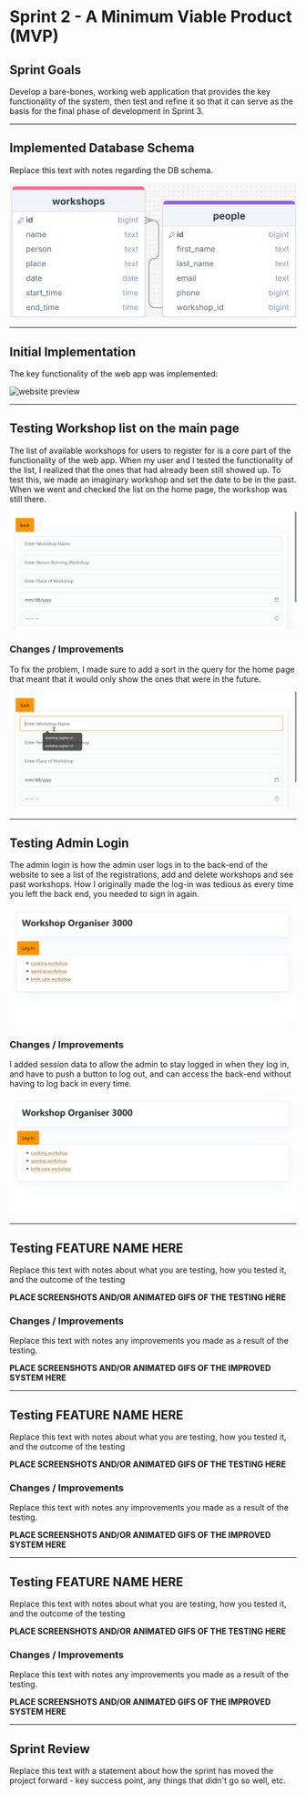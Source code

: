 # Sprint 2 - A Minimum Viable Product (MVP)


## Sprint Goals

Develop a bare-bones, working web application that provides the key functionality of the system, then test and refine it so that it can serve as the basis for the final phase of development in Sprint 3.


---

## Implemented Database Schema

Replace this text with notes regarding the DB schema.

![SCREENSHOT OF DB SCHEMA](screenshots/db3.png)


---

## Initial Implementation

The key functionality of the web app was implemented:

![website preview](gifs/preview.gif)


---

## Testing Workshop list on the main page

The list of available workshops for users to register for is a core part of the functionality of the web app. When my user and I tested the functionality of the list, I realized that the ones that had already been still showed up. To test this, we made an imaginary workshop and set the date to be in the past. When we went and checked the list on the home page, the workshop was still there.

![Broken List](gifs/list-broken.gif)

### Changes / Improvements

 To fix the problem, I made sure to add a sort in the query for the home page that meant that it would only show the ones that were in the future.

![Fixed List](gifs/list-fixed.gif)


---

## Testing Admin Login

The admin login is how the admin user logs in to the back-end of the website to see a list of the registrations, add and delete workshops and see past workshops. How I originally made the log-in was tedious as every time you left the back end, you needed to sign in again.

![Broken login](gifs/login-broken.gif)

### Changes / Improvements

I added session data to allow the admin to stay logged in when they log in, and have to push a button to log out, and can access the back-end without having to log back in every time.

![Fixed login](gifs/login-fixed.gif)


---

## Testing FEATURE NAME HERE

Replace this text with notes about what you are testing, how you tested it, and the outcome of the testing

**PLACE SCREENSHOTS AND/OR ANIMATED GIFS OF THE TESTING HERE**

### Changes / Improvements

Replace this text with notes any improvements you made as a result of the testing.

**PLACE SCREENSHOTS AND/OR ANIMATED GIFS OF THE IMPROVED SYSTEM HERE**


---

## Testing FEATURE NAME HERE

Replace this text with notes about what you are testing, how you tested it, and the outcome of the testing

**PLACE SCREENSHOTS AND/OR ANIMATED GIFS OF THE TESTING HERE**

### Changes / Improvements

Replace this text with notes any improvements you made as a result of the testing.

**PLACE SCREENSHOTS AND/OR ANIMATED GIFS OF THE IMPROVED SYSTEM HERE**


---

## Testing FEATURE NAME HERE

Replace this text with notes about what you are testing, how you tested it, and the outcome of the testing

**PLACE SCREENSHOTS AND/OR ANIMATED GIFS OF THE TESTING HERE**

### Changes / Improvements

Replace this text with notes any improvements you made as a result of the testing.

**PLACE SCREENSHOTS AND/OR ANIMATED GIFS OF THE IMPROVED SYSTEM HERE**


---

## Sprint Review

Replace this text with a statement about how the sprint has moved the project forward - key success point, any things that didn't go so well, etc.

